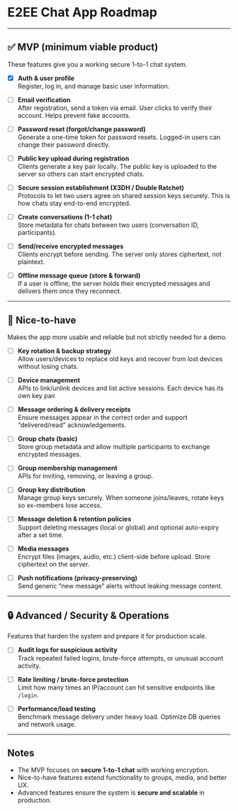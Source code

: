 # E2EE Chat App Roadmap

---

## ✅ MVP (minimum viable product)
These features give you a working secure 1-to-1 chat system.

- [X] **Auth & user profile**  
  Register, log in, and manage basic user information.

- [ ] **Email verification**  
  After registration, send a token via email. User clicks to verify their account. Helps prevent fake accounts.

- [ ] **Password reset (forgot/change password)**  
  Generate a one-time token for password resets. Logged-in users can change their password directly.

- [ ] **Public key upload during registration**  
  Clients generate a key pair locally. The public key is uploaded to the server so others can start encrypted chats.

- [ ] **Secure session establishment (X3DH / Double Ratchet)**  
  Protocols to let two users agree on shared session keys securely. This is how chats stay end-to-end encrypted.

- [ ] **Create conversations (1-1 chat)**  
  Store metadata for chats between two users (conversation ID, participants).

- [ ] **Send/receive encrypted messages**  
  Clients encrypt before sending. The server only stores ciphertext, not plaintext.

- [ ] **Offline message queue (store & forward)**  
  If a user is offline, the server holds their encrypted messages and delivers them once they reconnect.

---

## 🚀 Nice-to-have
Makes the app more usable and reliable but not strictly needed for a demo.

- [ ] **Key rotation & backup strategy**  
  Allow users/devices to replace old keys and recover from lost devices without losing chats.

- [ ] **Device management**  
  APIs to link/unlink devices and list active sessions. Each device has its own key pair.

- [ ] **Message ordering & delivery receipts**  
  Ensure messages appear in the correct order and support “delivered/read” acknowledgements.

- [ ] **Group chats (basic)**  
  Store group metadata and allow multiple participants to exchange encrypted messages.

- [ ] **Group membership management**  
  APIs for inviting, removing, or leaving a group.

- [ ] **Group key distribution**  
  Manage group keys securely. When someone joins/leaves, rotate keys so ex-members lose access.

- [ ] **Message deletion & retention policies**  
  Support deleting messages (local or global) and optional auto-expiry after a set time.

- [ ] **Media messages**  
  Encrypt files (images, audio, etc.) client-side before upload. Store ciphertext on the server.

- [ ] **Push notifications (privacy-preserving)**  
  Send generic “new message” alerts without leaking message content.

---

## 🔒 Advanced / Security & Operations
Features that harden the system and prepare it for production scale.

- [ ] **Audit logs for suspicious activity**  
  Track repeated failed logins, brute-force attempts, or unusual account activity.

- [ ] **Rate limiting / brute-force protection**  
  Limit how many times an IP/account can hit sensitive endpoints like `/login`.

- [ ] **Performance/load testing**  
  Benchmark message delivery under heavy load. Optimize DB queries and network usage.

---

## Notes
- The MVP focuses on **secure 1-to-1 chat** with working encryption.  
- Nice-to-have features extend functionality to groups, media, and better UX.  
- Advanced features ensure the system is **secure and scalable** in production.
